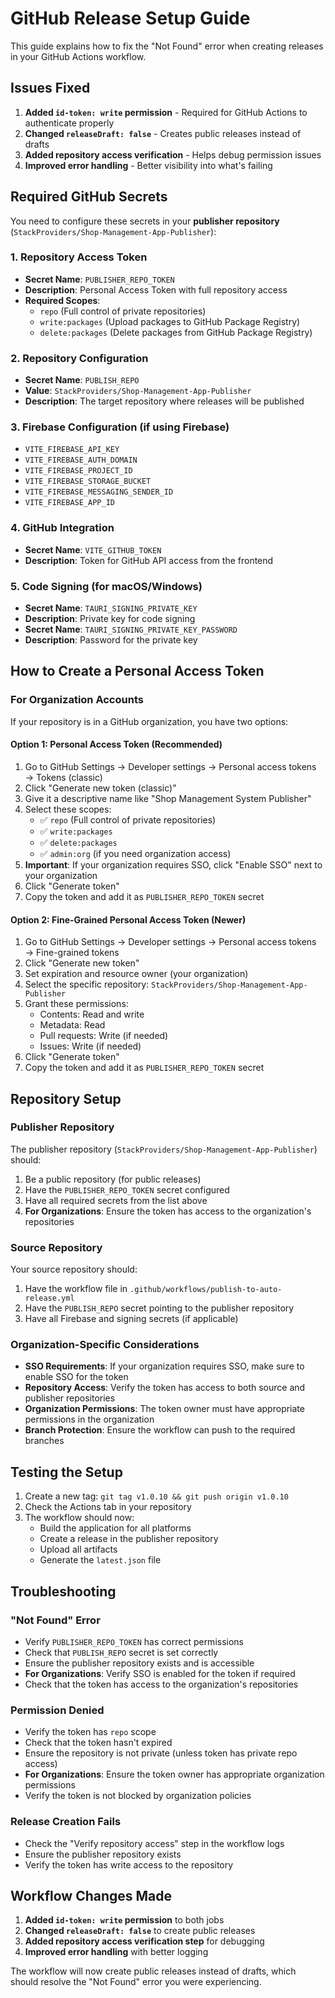 # GitHub Release Setup Guide

This guide explains how to fix the "Not Found" error when creating releases in your GitHub Actions workflow.

## Issues Fixed

1. **Added `id-token: write` permission** - Required for GitHub Actions to authenticate properly
2. **Changed `releaseDraft: false`** - Creates public releases instead of drafts
3. **Added repository access verification** - Helps debug permission issues
4. **Improved error handling** - Better visibility into what's failing

## Required GitHub Secrets

You need to configure these secrets in your **publisher repository** (`StackProviders/Shop-Management-App-Publisher`):

### 1. Repository Access Token
- **Secret Name**: `PUBLISHER_REPO_TOKEN`
- **Description**: Personal Access Token with full repository access
- **Required Scopes**:
  - `repo` (Full control of private repositories)
  - `write:packages` (Upload packages to GitHub Package Registry)
  - `delete:packages` (Delete packages from GitHub Package Registry)

### 2. Repository Configuration
- **Secret Name**: `PUBLISH_REPO`
- **Value**: `StackProviders/Shop-Management-App-Publisher`
- **Description**: The target repository where releases will be published

### 3. Firebase Configuration (if using Firebase)
- `VITE_FIREBASE_API_KEY`
- `VITE_FIREBASE_AUTH_DOMAIN`
- `VITE_FIREBASE_PROJECT_ID`
- `VITE_FIREBASE_STORAGE_BUCKET`
- `VITE_FIREBASE_MESSAGING_SENDER_ID`
- `VITE_FIREBASE_APP_ID`

### 4. GitHub Integration
- **Secret Name**: `VITE_GITHUB_TOKEN`
- **Description**: Token for GitHub API access from the frontend

### 5. Code Signing (for macOS/Windows)
- **Secret Name**: `TAURI_SIGNING_PRIVATE_KEY`
- **Description**: Private key for code signing
- **Secret Name**: `TAURI_SIGNING_PRIVATE_KEY_PASSWORD`
- **Description**: Password for the private key

## How to Create a Personal Access Token

### For Organization Accounts

If your repository is in a GitHub organization, you have two options:

#### Option 1: Personal Access Token (Recommended)
1. Go to GitHub Settings → Developer settings → Personal access tokens → Tokens (classic)
2. Click "Generate new token (classic)"
3. Give it a descriptive name like "Shop Management System Publisher"
4. Select these scopes:
   - ✅ `repo` (Full control of private repositories)
   - ✅ `write:packages`
   - ✅ `delete:packages`
   - ✅ `admin:org` (if you need organization access)
5. **Important**: If your organization requires SSO, click "Enable SSO" next to your organization
6. Click "Generate token"
7. Copy the token and add it as `PUBLISHER_REPO_TOKEN` secret

#### Option 2: Fine-Grained Personal Access Token (Newer)
1. Go to GitHub Settings → Developer settings → Personal access tokens → Fine-grained tokens
2. Click "Generate new token"
3. Set expiration and resource owner (your organization)
4. Select the specific repository: `StackProviders/Shop-Management-App-Publisher`
5. Grant these permissions:
   - Contents: Read and write
   - Metadata: Read
   - Pull requests: Write (if needed)
   - Issues: Write (if needed)
6. Click "Generate token"
7. Copy the token and add it as `PUBLISHER_REPO_TOKEN` secret

## Repository Setup

### Publisher Repository
The publisher repository (`StackProviders/Shop-Management-App-Publisher`) should:
1. Be a public repository (for public releases)
2. Have the `PUBLISHER_REPO_TOKEN` secret configured
3. Have all required secrets from the list above
4. **For Organizations**: Ensure the token has access to the organization's repositories

### Source Repository
Your source repository should:
1. Have the workflow file in `.github/workflows/publish-to-auto-release.yml`
2. Have the `PUBLISH_REPO` secret pointing to the publisher repository
3. Have all Firebase and signing secrets (if applicable)

### Organization-Specific Considerations
- **SSO Requirements**: If your organization requires SSO, make sure to enable SSO for the token
- **Repository Access**: Verify the token has access to both source and publisher repositories
- **Organization Permissions**: The token owner must have appropriate permissions in the organization
- **Branch Protection**: Ensure the workflow can push to the required branches

## Testing the Setup

1. Create a new tag: `git tag v1.0.10 && git push origin v1.0.10`
2. Check the Actions tab in your repository
3. The workflow should now:
   - Build the application for all platforms
   - Create a release in the publisher repository
   - Upload all artifacts
   - Generate the `latest.json` file

## Troubleshooting

### "Not Found" Error
- Verify `PUBLISHER_REPO_TOKEN` has correct permissions
- Check that `PUBLISH_REPO` secret is set correctly
- Ensure the publisher repository exists and is accessible
- **For Organizations**: Verify SSO is enabled for the token if required
- Check that the token has access to the organization's repositories

### Permission Denied
- Verify the token has `repo` scope
- Check that the token hasn't expired
- Ensure the repository is not private (unless token has private repo access)
- **For Organizations**: Ensure the token owner has appropriate organization permissions
- Verify the token is not blocked by organization policies

### Release Creation Fails
- Check the "Verify repository access" step in the workflow logs
- Ensure the publisher repository exists
- Verify the token has write access to the repository

## Workflow Changes Made

1. **Added `id-token: write` permission** to both jobs
2. **Changed `releaseDraft: false`** to create public releases
3. **Added repository access verification step** for debugging
4. **Improved error handling** with better logging

The workflow will now create public releases instead of drafts, which should resolve the "Not Found" error you were experiencing.
